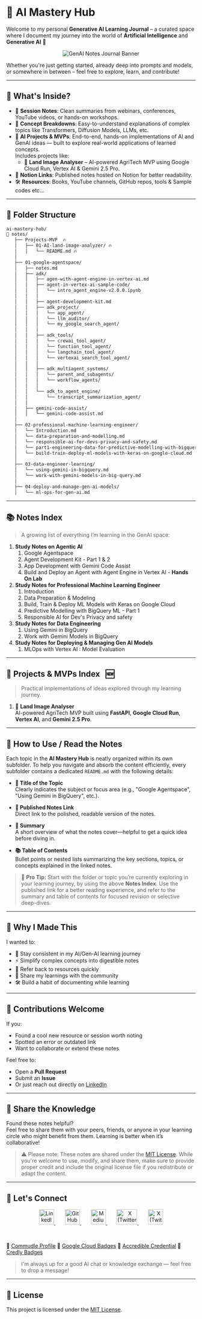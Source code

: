 # 🤖 AI Mastery Hub

Welcome to my personal **Generative AI Learning Journal** – a curated space where I document my journey into the world of **Artificial Intelligence** and **Generative AI** 🌟

<p align="center">
  <img src="assets/banner.jpg" alt="GenAI Notes Journal Banner" />
</p>

Whether you're just getting started, already deep into prompts and models, or somewhere in between – feel free to explore, learn, and contribute!

---

## 🧠 What's Inside?

- 📓 **Session Notes**: Clean summaries from webinars, conferences, YouTube videos, or hands-on workshops.
- 🧾 **Concept Breakdowns**: Easy-to-understand explanations of complex topics like Transformers, Diffusion Models, LLMs, etc.
- 🧩 **AI Projects & MVPs**: End-to-end, hands-on implementations of AI and GenAI ideas — built to explore real-world applications of learned concepts.  
  Includes projects like:  
  - 🌾 **Land Image Analyser** – AI-powered AgriTech MVP using Google Cloud Run, Vertex AI & Gemini 2.5 Pro.  
- 🔗 **Notion Links**: Published notes hosted on Notion for better readability.
- 🛠️ **Resources**: Books, YouTube channels, GitHub repos, tools & Sample codes etc...

---
## 📁 Folder Structure

```bash
ai-mastery-hub/
📁 notes/
   ├── Projects-MVP  🔥
   │   ├── 01-AI-land-image-analyzer/ 🔥
   │   │   └── README.md 🔥
   │   
   ├── 01-google-agentspace/
   │   ├── notes.md
   │   ├── adk/
   │   │   ├── agen-with-agent-engine-in-vertex-ai.md 
   │   │   ├── agent-in-vertex-ai-sample-code/
   │   │   │   └── intro_agent_engine-v2.0.0.ipynb
   │   │   │ 
   │   │   ├── agent-development-kit.md
   │   │   ├── adk_project/
   │   │   │   └── app_agent/
   │   │   │   └── llm_auditor/
   │   │   │   └── my_google_search_agent/
   │   │   │
   │   │   ├── adk_tools/
   │   │   │   └── crewai_tool_agent/
   │   │   │   └── function_tool_agent/
   │   │   │   └── langchain_tool_agent/
   │   │   │   └── vertexai_search_tool_agent/
   │   │   │
   │   │   ├── adk_multiagent_systems/
   │   │   │   └── parent_and_subagents/
   │   │   │   └── workflow_agents/
   │   │   │
   │   │   └── adk_to_agent_engine/
   │   │       └── transcript_summarization_agent/
   │   │   
   │   ├── gemini-code-assist/
   │   │   └── gemini-code-assist.md
   │   
   ├── 02-professional-machine-learning-engineer/
   │   └── Introduction.md
   │   └── data-preparation-and-modelling.md
   │   └── responsible-ai-for-devs-privacy-and-safety.md
   │   └── part1-engineering-data-for-predictive-modelling-with-bigqueryml.md
   │   └── build-train-deploy-ml-models-with-keras-on-google-cloud.md
   │      
   ├── 03-data-engineer-learning/
   │   └── using-gemini-in-bigquery.md
   │   └── work-with-gemini-models-in-big-query.md
   │
   ├── 04-deploy-and-manage-gen-ai-models/
   │   └── ml-ops-for-gen-ai.md
```

---

## 📚 Notes Index

> A growing list of everything I’m learning in the GenAI space:

1. **Study Notes on Agentic AI**
   1. Google Agentspace
   2. Agent Development Kit - Part 1 & 2
   3. App Development with Gemini Code Assist 
   4. Build and Deploy an Agent with Agent Engine in Vertex AI - **Hands On Lab**
2. **Study Notes for Professional Machine Learning Engineer**
   1. Introduction
   2. Data Preparation & Modeling
   3. Build, Train & Deploy ML Models with Keras on Google Cloud
   4. Predictive Modelling with BigQuery ML - Part 1
   5. Responsible AI for Dev's Privacy and safety
3. **Study Notes for Data Engineering**
   1. Using Gemini in BigQuery
   2. Work with Gemini Models in BigQuery
4. **Study Notes for Deploying & Managing Gen AI Models**
   1. MLOps with Vertex AI : Model Evaluation
   
---

## 🚀 Projects & MVPs Index  &nbsp; 🆕

> Practical implementations of ideas explored through my learning journey.

1. 🌾 **Land Image Analyser**  
   AI-powered AgriTech MVP built using **FastAPI**, **Google Cloud Run**, **Vertex AI**, and **Gemini 2.5 Pro**.  
   
---

## 📖 How to Use / Read the Notes

Each topic in the **AI Mastery Hub** is neatly organized within its own subfolder. To help you navigate and absorb the content efficiently, every subfolder contains a dedicated `README.md` with the following details:

- **📌 Title of the Topic**  
  Clearly indicates the subject or focus area (e.g., "Google Agentspace", "Using Gemini in BigQuery", etc.).

- **🔗 Published Notes Link**  
  Direct link to the polished, readable version of the notes.

- **📝 Summary**  
  A short overview of what the notes cover—helpful to get a quick idea before diving in.

- **📚 Table of Contents**  
  Bullet points or nested lists summarizing the key sections, topics, or concepts explained in the linked notes.

> 📂 **Pro Tip:** Start with the folder or topic you’re currently exploring in your learning journey, by using the above **Notes Index**. Use the published link for a better reading experience, and refer to the summary and table of contents for focused revision or selective deep-dives.

---

## 📌 Why I Made This

I wanted to:

- 🧠 Stay consistent in my AI/Gen-AI learning journey
- ⚡ Simplify complex concepts into digestible notes
- 🔄 Refer back to resources quickly
- 🤝 Share my learnings with the community
- 🛠️ Build a habit of documenting while learning

---

## 🙌 Contributions Welcome

If you:

- Found a cool new resource or session worth noting
- Spotted an error or outdated link
- Want to collaborate or extend these notes

Feel free to:

- Open a **Pull Request**
- Submit an **Issue**
- Or just reach out directly on [LinkedIn](https://www.linkedin.com/in/sukritichatterjee/)

---

## 🤝 Share the Knowledge

Found these notes helpful?  
Feel free to share them with your peers, friends, or anyone in your learning circle who might benefit from them. Learning is better when it’s collaborative!

> ⚠️ Please note: These notes are shared under the [MIT License](./LICENSE). While you're welcome to use, modify, and share them, make sure to provide proper credit and include the original license file if you redistribute or adapt the content.
---

## 💬 Let's Connect

<p align="center">
  <a href="https://www.linkedin.com/in/sukritichatterjee/" target="_blank" style="margin-right: 25px;">
    <img src="https://cdn.jsdelivr.net/gh/devicons/devicon/icons/linkedin/linkedin-original.svg" width="40" height="40" alt="LinkedIn"/>
  </a>
  <a href="https://github.com/SukritiC" target="_blank" style="margin-right: 25px;">
    <img src="https://cdn.jsdelivr.net/gh/devicons/devicon/icons/github/github-original.svg" width="40" height="40" alt="GitHub"/>
  </a>
   <a href="https://sukriti-speaks.medium.com/" target="_blank" style="margin-right: 25px;">
    <img src="assets/medium.png" width="40" height="40" alt="Medium"/>
  </a>
    <a href="https://www.youtube.com/@TechDev_Insights" target="_blank" style="margin-right: 25px;">
    <img src="https://upload.wikimedia.org/wikipedia/commons/4/42/YouTube_icon_%282013-2017%29.png" width="55" height="40" alt="X (Twitter)"/>
  </a>
  <a href="https://x.com/SukritiSpeak" target="_blank">
    <img src="https://upload.wikimedia.org/wikipedia/commons/9/95/Twitter_new_X_logo.png" width="40" height="40" alt="X (Twitter)"/>
  </a>
</p>

<br/>

🔗 [Commudle Profile](https://www.commudle.com/users/SukritiC)
🔗 [Google Cloud Badges](https://www.cloudskillsboost.google/public_profiles/53df2710-444d-4f31-9c37-6c87dfcf102f)
🔗 [Accredible Credential](https://www.credential.net/profile/sukritichatterjee/wallet)
🔗 [Credly Badges](https://www.credly.com/users/sukriti-chatterjee.aadce67f)


> I'm always up for a good AI chat or knowledge exchange — feel free to drop a message!

---

## 📄 License
This project is licensed under the [MIT License](LICENSE).

